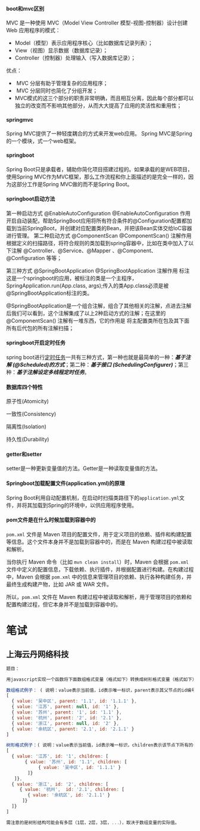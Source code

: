 #### boot和mvc区别

MVC 是一种使用 MVC（Model View Controller 模型-视图-控制器）设计创建 Web 应用程序的模式： 

-    Model（模型）表示应用程序核心（比如数据库记录列表）；    
-    View（视图）显示数据（数据库记录）；    
-    Controller（控制器）处理输入（写入数据库记录）；   

  优点： 

- ​     MVC 分层有助于管理复杂的应用程序；      
- ​    MVC 分层同时也简化了分组开发；      
- ​    MVC模式的这三个部分的职责非常明确，而且相互分离，因此每个部分都可以独立的改变而不影响其他部分，从而大大提高了应用的灵活性和重用性；

#### springmvc

Spring MVC提供了一种轻度耦合的方式来开发web应用。
Spring MVC是Spring的一个模块，式一个web框架。

#### springboot

Spring Boot只是承载者，辅助你简化项目搭建过程的。如果承载的是WEB项目，使用Spring MVC作为MVC框架，那么工作流程和你上面描述的是完全一样的，因为这部分工作是Spring MVC做的而不是Spring Boot。

#### springboot启动方法

第一种启动方式  @EnableAutoConfiguration
@EnableAutoConfiguration 作用
    开启自动装配，帮助SpringBoot应用将所有符合条件的@Configuration配置都加载到当前SpringBoot，并创建对应配置类的Bean，并把该Bean实体交给IoC容器进行管理。
第二种启动方式 @ComponentScan
@ComponentScan() 注解作用
     根据定义的扫描路径，将符合规则的类加载到spring容器中，比如在类中加入了以下注解 @Controller、@Service、@Mapper 、@Component、@Configuration 等等；

第三种方式  @SpringBootApplication
@SpringBootApplication 注解作用
标注这是一个springboot的应用，被标注的类是一个主程序， SpringApplication.run(App.class, args);传入的类App.class必须是被@SpringBootApplication标注的类。

@SpringBootApplication是一个组合注解，组合了其他相关的注解，点进去注解后我们可以看到，这个注解集成了以上2种启动方式的注解；在这里的 @ComponentScan() 注解有一堆东西，它的作用是 将主配置类所在包及其下面所有后代包的所有注解扫描；
#### springboot开启定时任务

spring boot进行[定时任务](https://so.csdn.net/so/search?q=定时任务&spm=1001.2101.3001.7020)一共有三种方式，第一种也就是最简单的一种：***基于注解 (@Scheduled)的方式***；第二种：***基于接口 (SchedulingConfigurer)***；第三种：***基于注解设定多线程定时任务***。

#### 数据库四个特性

原子性(Atomicity)

一致性(Consistency)

隔离性(Isolation)

持久性(Durability)

#### getter和setter

setter是一种更新变量值的方法。Getter是一种读取变量值的方法。

#### Springboot加载配置文件(application.yml)的原理

Spring Boot利用自动配置机制，在启动时扫描类路径下的`application.yml`文件，并将其加载到Spring的环境中，以供应用程序使用。

#### pom文件是在什么时候加载到容器中的

`pom.xml` 文件是 Maven 项目的配置文件，用于定义项目的依赖、插件和构建配置等信息。这个文件本身并不是加载到容器中的，而是在 Maven 构建过程中被读取和解析。

当你执行 Maven 命令（比如 `mvn clean install`）时，Maven 会根据 `pom.xml` 文件中定义的配置信息，下载依赖、执行插件，并根据配置进行构建。在构建过程中，Maven 会根据 `pom.xml` 中的信息来管理项目的依赖、执行各种构建任务，并最终生成构建产物，比如 JAR 或 WAR 文件。

所以，`pom.xml` 文件在 Maven 构建过程中被读取和解析，用于管理项目的依赖和配置构建过程，但它本身并不是加载到容器中的。

# 笔试

## 上海云丹网络科技

```javascript
题目：

用javascript实现一个函数将下面数组格式变量（格式如下）转换成树形格式变量（格式如下），并打印出来。

数组格式例子： ( 说明：value表示当前值，id表示唯一标识，parent表示其父节点的id编号，如果没有父节点则为null)
[
  { value: '吴中区', parent: '1.1', id: '1.1.1' },
  { value: '江苏', parent: null, id: '1' },
  { value: '苏州', parent: '1', id: '1.1' },
  { value: '杭州', parent: '2', id: '2.1' },
  { value: '浙江', parent: null, id: '2' },
  { value: '余杭区', parent: '2.1', id: '2.1.1' }
]

树形格式例子：( 说明：value表示当前值，id表示唯一标识，children表示该节点下所有的子节点 )
[
  { value: '江苏', id: '1', children: [
       { value: '苏州', id: '1.1', children: [
            { value: '吴中区', id: '1.1.1' }
        ]} 
   ]},
  { value: '浙江', id: '2', children: [
     { value: '杭州',  id: '2.1', children: [
        { value: '余杭区', id: '2.1.1' } 
      ]}
  ]}
]

需注意的是树形结构可能会有多层（1层，2层，3层，...），取决于数组变量的实际值。

```

